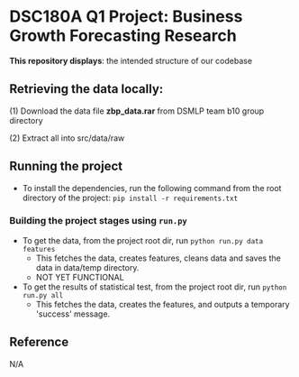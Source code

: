 # DSC180A Q1 Project: Business Growth Forecasting Research

__This repository displays__: the intended structure of our codebase


## Retrieving the data locally:

(1) Download the data file **zbp_data.rar** from DSMLP team b10 group directory

(2) Extract all into src/data/raw


## Running the project

* To install the dependencies, run the following command from the root directory of the project: `pip install -r requirements.txt`

  
### Building the project stages using `run.py`

* To get the data, from the project root dir, run `python run.py data features`
  - This fetches the data, creates features, cleans data and saves the data in data/temp directory.
  - NOT YET FUNCTIONAL
* To get the results of statistical test, from the project root dir, run `python run.py all`
  - This fetches the data, creates the features, and outputs a temporary 'success' message.
  
## Reference
N/A